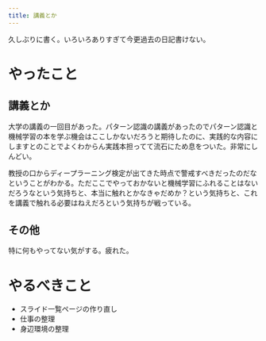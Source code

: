 ```yaml
---
title: 講義とか
---
```


久しぶりに書く。いろいろありすぎて今更過去の日記書けない。

# やったこと

## 講義とか

大学の講義の一回目があった。パターン認識の講義があったのでパターン認識と機械学習の本を学ぶ機会はここしかないだろうと期待したのに、実践的な内容にしますとのことでよくわからん実践本担ってて流石にため息をついた。非常にしんどい。

教授の口からディープラーニング検定が出てきた時点で警戒すべきだったのだなということがわかる。ただここでやっておかないと機械学習にふれることはないだろうなという気持ちと、本当に触れとかなきゃだめか？という気持ちと、これを講義で触れる必要はねえだろという気持ちが戦っている。

## その他

特に何もやってない気がする。疲れた。

# やるべきこと

* スライド一覧ページの作り直し
* 仕事の整理
* 身辺環境の整理

